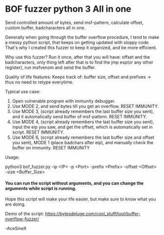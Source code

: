 # BOF fuzzer python 3 All in one
Send controlled amount of bytes, send msf-pattern, calculate offset, custom buffer, badcharacters all in one.

Generally when going through the buffer overflow procedure, I tend to make a messy python script, that keeps on getting updated with sloppy code.
That's why I created this fuzzer to keep it organized, and be more efficient.

Why use this fuzzer?
Run it once, after that you will have: offset and the badcharacters, only thing left after that is to find the jmp esp(or any other register), run msfvenom and send the buffer.

Quality of life features:
Keeps track of: buffer size, offset and prefixes -> thus no need to retype everytime.

Typical use case:
1) Open vulnerable program with immunity debugger.
2) Use MODE 2, and send bytes till you get an overflow.  RESET IMMUNITY.
3) Use MODE 3, (script already remembers the last buffer size you sent), and it automatically send buffer of msf-pattern. RESET IMMUNITY.
4) Use MODE 4, (script already remembers the last buffer size you sent), input the eip you saw, and get the offset, which is automatically set in script.  RESET IMMUNITY.
5) Use MODE 6, (script already remembers the last buffer size and offset you sent), MODE 1 (place badchars after eip), and manually check the buffer on immunity. RESET IMMUNITY

Usage:

python3 bof_fuzzer.py -ip \<IP> -p \<Port> -prefix \<Prefix> -offset \<Offset> -size \<Buffer_Size>

#### <b>You can run the script without arguments, and you can change the arguments while script is running.</b>

Hope this script will make your life easier, but make sure to know what you are doing.

Demo of the script:  https://bytesdeluge.com/cool_stuff/tool/buffer-overflow-fuzzer/

-AceSineX
